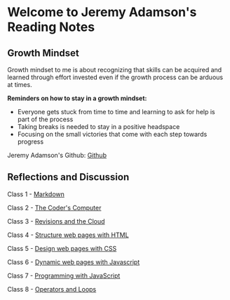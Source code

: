 # Welcome to Jeremy Adamson's Reading Notes

## Growth Mindset

Growth mindset to me is about recognizing that skills can be acquired and learned through effort invested even if the growth process can be arduous at times.

**Reminders on how to stay in a growth mindset:**

- Everyone gets stuck from time to time and learning to ask for help is part of the process
- Taking breaks is needed to stay in a positive headspace
- Focusing on the small victories that come with each step towards progress

Jeremy Adamson's Github: [Github](https://github.com/jeremy-adamson/)

## Reflections and Discussion

Class 1 - [Markdown](class01.md)

Class 2 - [The Coder's Computer](class02.md)

Class 3 - [Revisions and the Cloud](class03.md)

Class 4 - [Structure web pages with HTML](class04.md)

Class 5 - [Design web pages with CSS](class05.md)

Class 6 - [Dynamic web pages with Javascript](class06.md)

Class 7 - [Programming with JavaScript](class07.md)

Class 8 - [Operators and Loops](class08.md)
